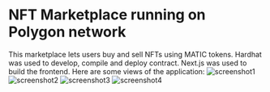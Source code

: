 # NFT Marketplace running on Polygon network

This marketplace lets users buy and sell NFTs using MATIC tokens. Hardhat was used to develop, compile and deploy contract. Next.js was used to build the frontend.
Here are some views of the application:
![screenshot1](https://user-images.githubusercontent.com/17948555/145782363-2f1e1a27-dde2-47e0-8d48-6013b4247a62.png)
![screenshot2](https://user-images.githubusercontent.com/17948555/145782368-654901b8-bd7c-4b9d-8172-31539adc316f.png)
![screenshot3](https://user-images.githubusercontent.com/17948555/145782373-3cef73b6-da18-4f19-b2c2-3c9d0faab079.png)
![screenshot4](https://user-images.githubusercontent.com/17948555/145782381-9f2e168a-5488-400b-9fcd-3d8dd4bcd145.png)
